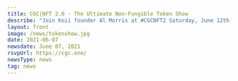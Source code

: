 ```yaml
---
title: CGC|NFT 2.0 - The Ultimate Non-Fungible Token Show
describe: "Join Koii founder Al Morris at #CGCNFT2 Saturday, June 12th, to learn more about Koii and the future of the attention economy! Get your free ticket here:"
layout: front
image: /news/tokenshow.jpg
date: 2021-06-07
newsdate: June 07, 2021
rsvpUrl: https://cgc.one/
newsType: news
tag: news
---
```

